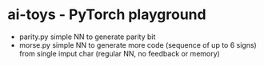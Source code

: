 # ai-toys - PyTorch playground


- parity.py simple NN to generate parity bit
- morse.py simple NN to generate more code (sequence of up to 6 signs) from single imput char (regular NN, no feedback or memory)

